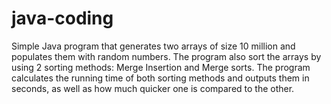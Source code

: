 # java-coding
Simple Java program that generates two arrays of size 10 million and populates them with random numbers. 
The program also sort the arrays by using 2 sorting methods: Merge Insertion and Merge sorts. 
The program calculates the running time of both sorting methods and outputs them in seconds, as well as how much quicker one is compared to the other.
